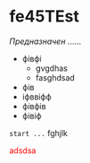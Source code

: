# fe45TEst

_Предназначен_ ......

- фівфі
  - gvgdhas
  - fasghdsad
- фів
- іфввіфф
- фівфів
- фівіф

`start ...` fghjlk

<span style="color: red">adsdsa</span>
